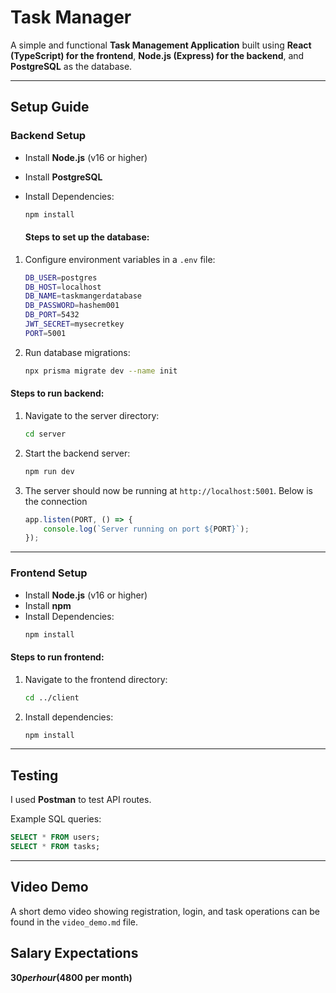 # Task Manager

A simple and functional **Task Management Application** built using **React (TypeScript) for the frontend**, **Node.js (Express) for the backend**, and **PostgreSQL** as the database.

---

## Setup Guide

### **Backend Setup**
- Install **Node.js** (v16 or higher)
- Install **PostgreSQL**
- Install Dependencies:
  ```sh
  npm install
  ```

  #### Steps to set up the database:
1. Configure environment variables in a `.env` file:
   ```sh
   DB_USER=postgres
   DB_HOST=localhost
   DB_NAME=taskmangerdatabase
   DB_PASSWORD=hashem001
   DB_PORT=5432
   JWT_SECRET=mysecretkey
   PORT=5001
   ```
2. Run database migrations:
   ```sh
   npx prisma migrate dev --name init

#### Steps to run backend:
1. Navigate to the server directory:
   ```sh
   cd server
   ```
2. Start the backend server:
   ```sh
   npm run dev
   ```
3. The server should now be running at `http://localhost:5001`. Below is the connection
   ```js
   app.listen(PORT, () => {
       console.log(`Server running on port ${PORT}`);
   });
   ```


---

### **Frontend Setup**
- Install **Node.js** (v16 or higher)
- Install **npm**
- Install Dependencies:
  ```sh
  npm install
  ```

#### Steps to run frontend:
1. Navigate to the frontend directory:
   ```sh
   cd ../client
   ```
2. Install dependencies:
   ```sh
   npm install
   ```

---

## Testing
I used **Postman** to test API routes.

Example SQL queries:
```sql
SELECT * FROM users;
SELECT * FROM tasks;
```

---

## Video Demo
A short demo video showing registration, login, and task operations can be found in the `video_demo.md` file.


## Salary Expectations
**$30 per hour ($4800 per month)**
